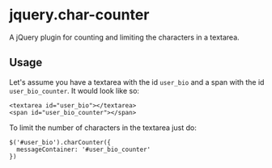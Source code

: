 jquery.char-counter
===================

A jQuery plugin for counting and limiting the characters in a textarea.

## Usage

Let's assume you have a textarea with the id `user_bio` and a span with the id `user_bio_counter`. It would look like so:

    <textarea id="user_bio"></textarea>
    <span id="user_bio_counter"></span>

To limit the number of characters in the textarea just do:

    $('#user_bio').charCounter({
      messageContainer: '#user_bio_counter'
    })
